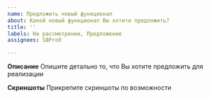 ```yaml
---
name: Предложить новый функционал
about: Какой новый функционал Вы хотите предложить?
title: ''
labels: На рассмотрении, Предложение
assignees: SBProX

---
```


**Описание**
Опишите детально то, что Вы хотите предложить для реализации

**Скриншоты**
Прикрепите скриншоты по возможности
